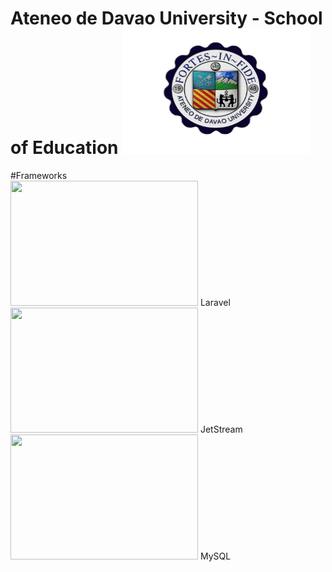 # Ateneo de Davao University - School of Education <img src="https://github.com/DcBBlvr21/itelective3-web/blob/main/AdDU%20Logo.png" width=300 height=200>
#Frameworks <br>
<img src="" width=300 height=200> Laravel <br>
<img src="" width=300 height=200> JetStream <br>
<img src="" width=300 height=200> MySQL
